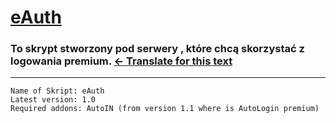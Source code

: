 # [eAuth](https://lmgtfy.com/?q=eAuth+skript)
### To skrypt stworzony pod serwery , które chcą skorzystać z logowania premium. [← Translate for this text](https://translate.google.pl/#pl/en/To%20skrypt%20stworzony%20pod%20serwery%2C%20kt%C3%B3re%20chc%C4%85%20skorzysta%C4%87%20z%20logowania%20premium)
---
```
Name of Skript: eAuth
Latest version: 1.0
Required addons: AutoIN (from version 1.1 where is AutoLogin premium)
```
